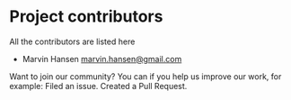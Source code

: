 # Project contributors
All the contributors are listed here

- Marvin Hansen <marvin.hansen@gmail.com>
  
Want to join our community? You can if you help us improve our work, for example: Filed an issue. Created a Pull Request.   
